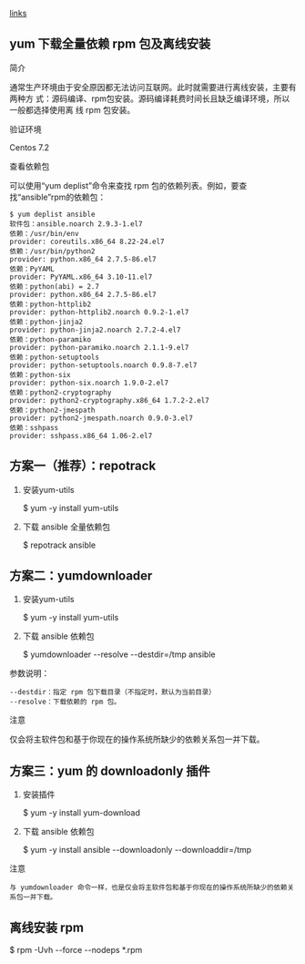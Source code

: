
[links](https://www.cnblogs.com/daodaotest/p/12452290.html)

## yum 下载全量依赖 rpm 包及离线安装

简介

通常生产环境由于安全原因都无法访问互联网。此时就需要进行离线安装，主要有两种方
式：源码编译、rpm包安装。源码编译耗费时间长且缺乏编译环境，所以一般都选择使用离
线 rpm 包安装。

验证环境

Centos 7.2

查看依赖包

可以使用“yum deplist”命令来查找 rpm 包的依赖列表。例如，要查找“ansible”rpm的依赖包：

```
$ yum deplist ansible
软件包：ansible.noarch 2.9.3-1.el7
依赖：/usr/bin/env
provider: coreutils.x86_64 8.22-24.el7
依赖：/usr/bin/python2
provider: python.x86_64 2.7.5-86.el7
依赖：PyYAML
provider: PyYAML.x86_64 3.10-11.el7
依赖：python(abi) = 2.7
provider: python.x86_64 2.7.5-86.el7
依赖：python-httplib2
provider: python-httplib2.noarch 0.9.2-1.el7
依赖：python-jinja2
provider: python-jinja2.noarch 2.7.2-4.el7
依赖：python-paramiko
provider: python-paramiko.noarch 2.1.1-9.el7
依赖：python-setuptools
provider: python-setuptools.noarch 0.9.8-7.el7
依赖：python-six
provider: python-six.noarch 1.9.0-2.el7
依赖：python2-cryptography
provider: python2-cryptography.x86_64 1.7.2-2.el7
依赖：python2-jmespath
provider: python2-jmespath.noarch 0.9.0-3.el7
依赖：sshpass
provider: sshpass.x86_64 1.06-2.el7

```

 
## 方案一（推荐）：repotrack

1. 安装yum-utils

    $ yum -y install yum-utils

2. 下载 ansible 全量依赖包

    $ repotrack ansible


## 方案二：yumdownloader

1. 安装yum-utils

    $ yum -y install yum-utils

2. 下载 ansible 依赖包

    $ yumdownloader --resolve --destdir=/tmp ansible

参数说明：

    --destdir：指定 rpm 包下载目录（不指定时，默认为当前目录）
    --resolve：下载依赖的 rpm 包。
注意

仅会将主软件包和基于你现在的操作系统所缺少的依赖关系包一并下载。


## 方案三：yum 的 downloadonly 插件

1. 安装插件

    $ yum -y install yum-download

2. 下载 ansible 依赖包

    $ yum -y install ansible --downloadonly --downloaddir=/tmp

注意

    与 yumdownloader 命令一样，也是仅会将主软件包和基于你现在的操作系统所缺少的依赖关系包一并下载。


## 离线安装 rpm

$ rpm -Uvh --force --nodeps *.rpm

